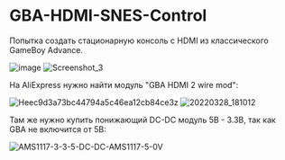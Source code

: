 # GBA-HDMI-SNES-Control
Попытка создать стационарную консоль с HDMI из классического GameBoy Advance.

![image](https://github.com/radiance28/GBA-HDMI-SNES-Control/assets/19339857/8d883fc5-d4ce-47d4-a296-21aba410b3f2)
![Screenshot_3](https://user-images.githubusercontent.com/19339857/164501749-7b6b93e0-ad8e-4d24-8e3b-c007600c9c40.png)

На AliExpress нужно найти модуль "GBA HDMI 2 wire mod":

![Heec9d3a73bc44794a5c46ea12cb84ce3z](https://user-images.githubusercontent.com/19339857/164499300-01ea3682-5266-4ca0-a703-4c89df4894df.jpg)
![20220328_181012](https://user-images.githubusercontent.com/19339857/164500186-68172f8c-eb8f-40fc-9a6b-ee7155421362.jpg)

Там же нужно купить понижающий DC-DC модуль 5В - 3.3В, так как GBA не включится от 5В:

![AMS1117-3-3-5-DC-DC-AMS1117-5-0V](https://user-images.githubusercontent.com/19339857/166977307-fea7b0c8-312f-4d86-8143-aaa644d2e534.jpg)
